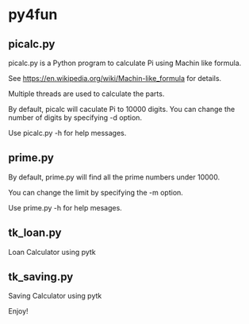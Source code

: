 # py4fun

## picalc.py 	

picalc.py is a Python program to calculate Pi using Machin like formula.

See https://en.wikipedia.org/wiki/Machin-like_formula for details.

Multiple threads are used to calculate the parts.

By default, picalc will caculate Pi to 10000 digits. You can change the number of digits by specifying -d option.

Use picalc.py -h for help messages.

## prime.py

By default, prime.py will find all the prime numbers under 10000.

You can change the limit by specifying the -m option.

Use prime.py -h for help mesages.

## tk_loan.py

Loan Calculator using pytk

## tk_saving.py

Saving Calculator using pytk

Enjoy!




